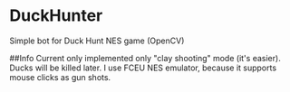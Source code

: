 # DuckHunter
Simple bot for Duck Hunt NES game (OpenCV)

##Info
Current only implemented only "clay shooting" mode (it's easier). Ducks will be killed later.
I use FCEU NES emulator, because it supports mouse clicks as gun shots.